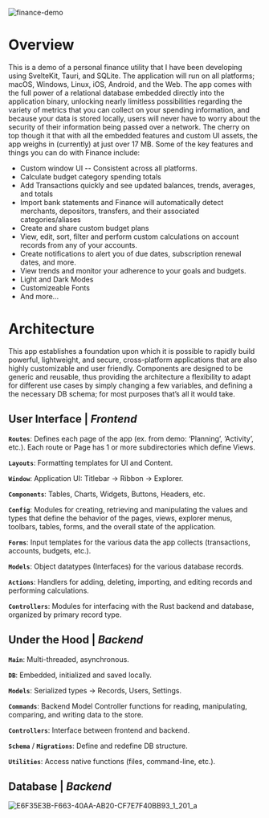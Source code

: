![finance-demo](https://github.com/Lmedmo/finance-demo/assets/102483463/18c42d36-a49a-486b-b671-a94a6f24a1e9)

# Overview
This is a demo of a personal finance utility that I have been developing using SvelteKit, Tauri, and SQLite. The application will run on all platforms; macOS, Windows, Linux, iOS, Android, and the Web. The app comes with the full power of a relational database embedded directly into the application binary, unlocking nearly limitless possibilities regarding the variety of metrics that you can collect on your spending information, and because your data is stored locally, users will never have to worry about the security of their information being passed over a network. The cherry on top though it that with all the embedded features and custom UI assets, the app weighs in (currently) at just over 17 MB. Some of the key features and things you can do with Finance include:
- Custom window UI -- Consistent across all platforms.
- Calculate budget category spending totals
- Add Transactions quickly and see updated balances, trends, averages, and totals 
- Import bank statements and Finance will automatically detect merchants, depositors, transfers, and their associated categories/aliases
- Create and share custom budget plans
- View, edit, sort, filter and perform custom calculations on account records from any of your accounts.
- Create notifications to alert you of due dates, subscription renewal dates, and more.
- View trends and monitor your adherence to your goals and budgets.
- Light and Dark Modes
- Customizeable Fonts
- And more…

# Architecture
This app establishes a foundation upon which it is possible to rapidly build powerful, lightweight, and secure, cross-platform applications that are also highly customizable and user friendly. Components are designed to be generic and reusable, thus providing the architecture a flexibility to adapt for different use cases by simply changing a few variables, and defining a the necessary DB schema; for most purposes that’s all it would take.

## User Interface | *Frontend*

**`Routes`**: Defines each page of the app (ex. from demo: ‘Planning’, ‘Activity’, etc.). Each route or Page has 1 or more subdirectories which define Views.

**`Layouts`**: Formatting templates for UI and Content.

**`Window`**: Application UI: Titlebar → Ribbon → Explorer.

**`Components`**: Tables, Charts, Widgets, Buttons, Headers, etc.

**`Config`**: Modules for creating, retrieving and manipulating the values and types that define the behavior of the pages, views, explorer menus, toolbars, tables, forms, and the overall state of the application.

**`Forms`**: Input templates for the various data the app collects (transactions, accounts, budgets, etc.).

**`Models`**: Object datatypes (Interfaces) for the various database records.

**`Actions`**: Handlers for adding, deleting, importing, and editing records and performing calculations.

**`Controllers`**: Modules for interfacing with the Rust backend and database, organized by primary record type.

## Under the Hood | *Backend*

**`Main`**: Multi-threaded, asynchronous.

**`DB`**: Embedded, initialized and saved locally.

**`Models`**: Serialized types → Records, Users, Settings.

**`Commands`**: Backend Model Controller functions for reading, manipulating, comparing, and writing data to the store.

**`Controllers`**: Interface between frontend and backend.

**`Schema`** / **`Migrations`**: Define and redefine DB structure.

**`Utilities`**: Access native functions (files, command-line, etc.).

## Database | *Backend*
![E6F35E3B-F663-40AA-AB20-CF7E7F40BB93_1_201_a](https://github.com/Lmedmo/finance-demo/assets/102483463/ca4c7cb4-1fbb-4b9b-9b77-1a6fb7216bc3)

